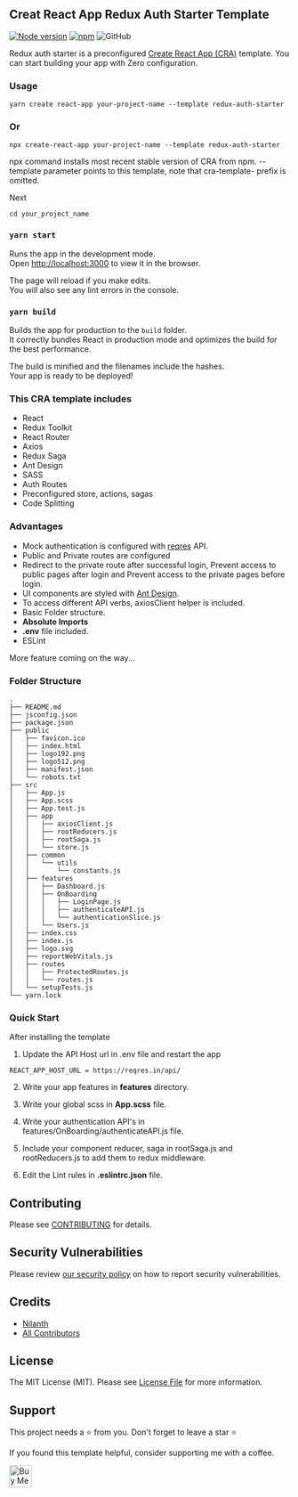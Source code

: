 ## Creat React App Redux Auth Starter Template

[![Node version](https://img.shields.io/node/v/cra-template-redux-auth-starter.svg?style=flat)](http://nodejs.org/download/)
[![npm](https://img.shields.io/npm/dm/cra-template-redux-auth-starter.svg)](https://www.npmjs.com/package/cra-template-redux-auth-starter)
![GitHub](https://img.shields.io/github/license/nilanth/cra-template-redux-auth-starter)


Redux auth starter is a preconfigured [Create React App (CRA)](https://github.com/facebook/create-react-app) template. You can start building your app with Zero configuration. 

### Usage

```
yarn create react-app your-project-name --template redux-auth-starter
```
### Or

```
npx create-react-app your-project-name --template redux-auth-starter
```

npx command installs most recent stable version of CRA from npm. --template parameter points to this template, note that cra-template- prefix is omitted.

Next 
```
cd your_project_name
```

### `yarn start`

Runs the app in the development mode.\
Open [http://localhost:3000](http://localhost:3000) to view it in the browser.

The page will reload if you make edits.\
You will also see any lint errors in the console.

### `yarn build`

Builds the app for production to the `build` folder.\
It correctly bundles React in production mode and optimizes the build for the best performance.

The build is minified and the filenames include the hashes.\
Your app is ready to be deployed!

### This CRA template includes
 - React
 - Redux Toolkit
 - React Router
 - Axios
 - Redux Saga
 - Ant Design
 - SASS
 - Auth Routes
 - Preconfigured store, actions, sagas 
 - Code Splitting

### Advantages
- Mock authentication is configured with [reqres](https://reqres.in/) API.
- Public and Private routes are configured
- Redirect to the private route after successful login, Prevent access to public pages after login and Prevent access to the private pages before login.
- UI components are styled with [Ant Design](https://ant.design/).
- To access different API verbs, axiosClient helper is included.
- Basic Folder structure.
- **Absolute Imports**
- **.env** file included.
- ESLint 

More feature coming on the way...

### Folder Structure
```
.
├── README.md
├── jsconfig.json
├── package.json
├── public
│   ├── favicon.ico
│   ├── index.html
│   ├── logo192.png
│   ├── logo512.png
│   ├── manifest.json
│   └── robots.txt
├── src
│   ├── App.js
│   ├── App.scss
│   ├── App.test.js
│   ├── app
│   │   ├── axiosClient.js
│   │   ├── rootReducers.js
│   │   ├── rootSaga.js
│   │   └── store.js
│   ├── common
│   │   └── utils
│   │       └── constants.js
│   ├── features
│   │   ├── Dashboard.js
│   │   ├── OnBoarding
│   │   │   ├── LoginPage.js
│   │   │   ├── authenticateAPI.js
│   │   │   └── authenticationSlice.js
│   │   └── Users.js
│   ├── index.css
│   ├── index.js
│   ├── logo.svg
│   ├── reportWebVitals.js
│   ├── routes
│   │   ├── ProtectedRoutes.js
│   │   └── routes.js
│   └── setupTests.js
└── yarn.lock
```
### Quick Start

After installing the template

1. Update the API Host url in .env file and restart the app

```
REACT_APP_HOST_URL = https://reqres.in/api/
```

2. Write your app features in **features** directory.


3. Write your global scss in **App.scss** file.


4. Write your authentication API's in features/OnBoarding/authenticateAPI.js file.


5. Include your component reducer,  saga in rootSaga.js and rootReducers.js to add them to redux middleware.


6. Edit the Lint rules in **.eslintrc.json** file.

## Contributing

Please see [CONTRIBUTING](.github/CONTRIBUTING.md) for details.

## Security Vulnerabilities

Please review [our security policy](../../security/policy) on how to report security vulnerabilities.

## Credits

-   [Nilanth](https://github.com/nilanth)
-   [All Contributors](../../contributors)

## License

The MIT License (MIT). Please see [License File](LICENSE.md) for more information.

## Support

This project needs a ⭐️ from you. Don't forget to leave a star ⭐️

If you found this template helpful, consider supporting me with a coffee.

<a href="https://www.buymeacoffee.com/nilanth" target="_blank"><img src="https://cdn.buymeacoffee.com/buttons/v2/default-red.png" alt="Buy Me A Coffee"  height=40 ></a>
